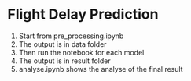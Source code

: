 # Flight Delay Prediction

1. Start from pre_processing.ipynb
2. The output is in data folder
3. Then run the notebook for each model
4. The output is in result folder
5. analyse.ipynb shows the analyse of the final result
